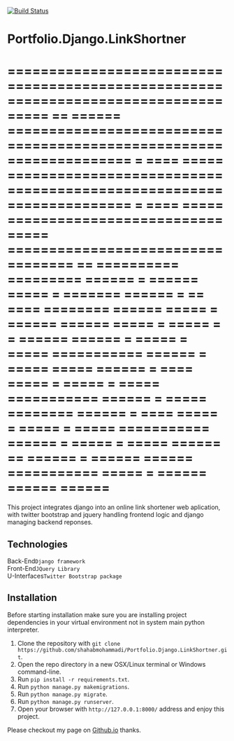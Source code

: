 [![Build Status](https://travis-ci.com/shahabmohammadi/Portfolio.Django.LinkShortner.svg?branch=master)](https://travis-ci.com/shahabmohammadi/Portfolio.Django.LinkShortner)

# Portfolio.Django.LinkShortner<br>
===================================================================================
==      ======  ===================================================================
=  ====  =====  ===================================================================
=  ====  =====  ===============================  ==================================
==  ==========  =========   ======  =   ======    =====  = =======   ======  =   ==
====  ========    ======     =====    =  ======  ======     =====  =  =====    =  =
======  ======  =  =====  =  =====  ===========  ======  =  =====     =====  ======
=  ====  =====  =  =====  =  =====  ===========  ======  =  =====  ========  ======
=  ====  =====  =  =====  =  =====  ===========  ======  =  =====  =  =====  ======
==      ======  =  ======   ======  ===========   =====  =  ======   ======  ======
===================================================================================
This project integrates django into an online link shortener web aplication, with twitter bootstrap and jquery handling frontend logic and
django managing backend reponses.

## Technologies

Back-End`Django framework`
<br>
Front-End`JQuery Library`
<br>
U-Interfaces`Twitter Bootstrap package`

## Installation

Before starting installation make sure you are installing project dependencies in your virtual environment not in system main python interpreter. 

1. Clone the repository with `git clone https://github.com/shahabmohammadi/Portfolio.Django.LinkShortner.git`.
1. Open the repo directory in a new OSX/Linux terminal or Windows command-line.
1. Run `pip install -r requirements.txt`.
1. Run `python manage.py makemigrations`.
1. Run `python manage.py migrate`.
1. Run `python manage.py runserver`.
1. Open your browser with `http://127.0.0.1:8000/` address and enjoy this project.


Please checkout my page on [Github.io](http://shahabmohammadi.github.io) thanks.
